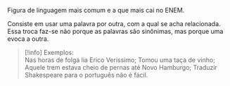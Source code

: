 Figura de linguagem mais comum e a que mais cai no ENEM.

Consiste em usar uma palavra por outra, com a qual se acha relacionada. Essa troca faz-se não porque as palavras são sinônimas, mas porque uma evoca a outra.

> [!info] Exemplos:
> <br>
> Nas horas de folga lia Erico Veríssimo;
> Tomou uma taça de vinho;
> Aquele trem estava cheio de pernas até Novo Hamburgo;
> Traduzir Shakespeare para o português não é fácil.